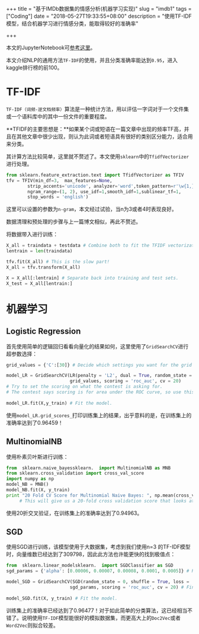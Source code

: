 +++
title = "基于IMDb数据集的情感分析(机器学习实现)"
slug = "imdb1"
tags = ["Coding"]
date = "2018-05-27T19:33:55+08:00"
description = "使用TF-IDF模型，结合机器学习进行情感分类，能取得较好的准确率"

+++



本文的JupyterNotebook可[参考这里](https://github.com/Scottdyt/MyProject/blob/master/SentimentAnalysis/jupyternotebook/TF-IDF%20with%20ML.ipynb)。

本文介绍NLP的通用方法`TF-IDF`的使用，并且分类准确率能达到`0.95`，进入kaggle排行榜的前100。

# TF-IDF

`TF-IDF（词频-逆文档频率）`算法是一种统计方法，用以评估一字词对于一个文件集或一个语料库中的其中一份文件的重要程度。

**TFIDF的主要思想是：**如果某个词或短语在一篇文章中出现的频率TF高，并且在其他文章中很少出现，则认为此词或者短语具有很好的类别区分能力，适合用来分类。

其计算方法比较简单，这里就不赘述了。本文使用`sklearn`中的`TfidfVectorizer `进行处理。

```python
from sklearn.feature_extraction.text import TfidfVectorizer as TFIV
tfv = TFIV(min_df=3,  max_features=None, 
        strip_accents='unicode', analyzer='word',token_pattern=r'\w{1,}',
        ngram_range=(1, 2), use_idf=1,smooth_idf=1,sublinear_tf=1,
        stop_words = 'english')
```

这里可以设置的参数为`n-gram`，本文经过试验，当n为3或者4时表现良好。

数据清理和预处理的步骤与上一篇博文相似，再此不赘述。

将数据带入进行训练：

```python
X_all = traindata + testdata # Combine both to fit the TFIDF vectorization.
lentrain = len(traindata)

tfv.fit(X_all) # This is the slow part!
X_all = tfv.transform(X_all)

X = X_all[:lentrain] # Separate back into training and test sets. 
X_test = X_all[lentrain:]
```



# 机器学习

## Logistic Regression

首先使用简单的逻辑回归看看向量化的结果如何，这里使用了`GridSearchCV`进行超参数选择：

```python
grid_values = {'C':[30]} # Decide which settings you want for the grid search. 

model_LR = GridSearchCV(LR(penalty = 'L2', dual = True, random_state = 0), 
                        grid_values, scoring = 'roc_auc', cv = 20) 
# Try to set the scoring on what the contest is asking for. 
# The contest says scoring is for area under the ROC curve, so use this.
                        
model_LR.fit(X,y_train) # Fit the model.
```

使用`model_LR.grid_scores_`打印训练集上的结果，出乎意料的是，在训练集上的准确率达到了0.96459！

## MultinomialNB

使用朴素贝叶斯进行训练：

```python
from  sklearn.naive_bayessklearn.  import MultinomialNB as MNB
from sklearn.cross_validation import cross_val_score
import numpy as np
model_NB = MNB()
model_NB.fit(X, y_train)
print "20 Fold CV Score for Multinomial Naive Bayes: ", np.mean(cross_val_score                                                                (model_NB, X, y_train, cv=20, scoring='roc_auc'))
     # This will give us a 20-fold cross validation score that looks at ROC_AUC so we can compare with Logistic Regression.
```

使用20折交叉验证，在训练集上的准确率达到了0.94963。

## SGD 

使用SGD进行训练，该模型使用于大数据集，考虑到我们使用n=3 的TF-IDF模型时，向量维数已经达到了309798，因此此方法也许能更快的找到极值点：

```python
from  sklearn.linear_modelsklearn.  import SGDClassifier as SGD
sgd_params = {'alpha': [0.00006, 0.00007, 0.00008, 0.0001, 0.0005]} # Regularization parameter

model_SGD = GridSearchCV(SGD(random_state = 0, shuffle = True, loss = 'modified_huber'), 
                        sgd_params, scoring = 'roc_auc', cv = 20) # Find out which regularization parameter works the best. 
                        
model_SGD.fit(X, y_train) # Fit the model.
```

训练集上的准确率已经达到了0.96477！对于如此简单的分类算法，这已经相当不错了。说明使用`TF-IDF`模型能很好的模拟数据集，而更高大上的`Doc2Vec`或者`Word2Vec`则拟合较差。



